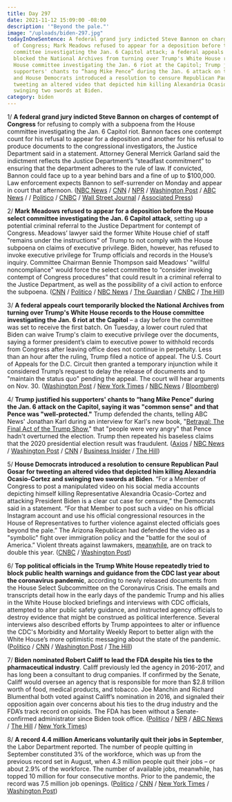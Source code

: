 ```yaml
---
title: Day 297
date: 2021-11-12 15:09:00 -08:00
description: '"Beyond the pale."'
image: "/uploads/biden-297.jpg"
todayInOneSentence: A federal grand jury indicted Steve Bannon on charges of contempt
  of Congress; Mark Meadows refused to appear for a deposition before the House select
  committee investigating the Jan. 6 Capitol attack; a federal appeals court temporarily
  blocked the National Archives from turning over Trump's White House records to the
  House committee investigating the Jan. 6 riot at the Capitol; Trump justified his
  supporters' chants to “hang Mike Pence” during the Jan. 6 attack on the Capitol;
  and House Democrats introduced a resolution to censure Republican Paul Gosar for
  tweeting an altered video that depicted him killing Alexandria Ocasio-Cortez and
  swinging two swords at Biden.
category: biden
---
```


1/ **A federal grand jury indicted Steve Bannon on charges of contempt of Congress** for refusing to comply with a subpoena from the House committee investigating the Jan. 6 Capitol riot. Bannon faces one contempt count for his refusal to appear for a deposition and another for his refusal to produce documents to the congressional investigators, the Justice Department said in a statement. Attorney General Merrick Garland said the indictment reflects the Justice Department’s “steadfast commitment” to ensuring that the department adheres to the rule of law. If convicted, Bannon could face up to a year behind bars and a fine of up to $100,000. Law enforcement expects Bannon to self-surrender on Monday and appear in court that afternoon. ([NBC News](https://www.nbcnews.com/politics/justice-department/former-trump-adviser-steve-bannon-indicted-federal-grand-jury-contempt-n1283834) / [CNN](https://www.cnn.com/2021/11/12/politics/steve-bannon-indicted/index.html) / [NPR](https://www.npr.org/2021/11/12/1054309797/steve-bannon-contempt-congress-justice-department) / [Washington Post](https://www.washingtonpost.com/national-security/steve-bannon-indicted/2021/11/12/eebd4726-43fa-11ec-a3aa-0255edc02eb7_story.html?itid=hp-top-table-main) / [ABC News](https://abcnews.go.com/Politics/justice-department-charges-steve-bannon-criminal-contempt-congress/story?id=81138335) / / [Politico](https://www.politico.com/news/2021/11/12/steve-bannon-indicted-for-defying-jan-6-committee-investigation-521177) / [CNBC](https://www.cnbc.com/2021/11/12/trump-ally-steve-bannon-indicted-for-dodging-jan-6-probe-subpoena.html) / [Wall Street Journal](https://www.wsj.com/articles/prosecutors-charge-trump-adviser-steve-bannon-for-defying-jan-6-panel-subpoena-11636751171?mod=hp_lead_pos4) / [Associated Press](https://apnews.com/article/steve-bannon-donald-trump-congress-mark-meadows-subpoenas-70fcf59323df874b4a0def1f4c1222cc))

2/ **Mark Meadows refused to appear for a deposition before the House select committee investigating the Jan. 6 Capitol attack**, setting up a potential criminal referral to the Justice Department for contempt of Congress. Meadows’ lawyer said the former White House chief of staff "remains under the instructions" of Trump to not comply with the House subpoena on claims of executive privilege. Biden, however, has refused to invoke executive privilege for Trump officials and records in the House’s inquiry. Committee Chairman Bennie Thompson said Meadows' "willful noncompliance" would force the select committee to “consider invoking contempt of Congress procedures” that could result in a criminal referral to the Justice Department, as well as the possibility of a civil action to enforce the subpoena. ([CNN](https://www.cnn.com/2021/11/12/politics/mark-meadows-january-6-deposition/index.html) / [Politico](https://www.politico.com/news/2021/11/11/jan-6-committee-mark-meadows-testify-friday-520992) / [NBC News](https://www.nbcnews.com/politics/politics-news/former-trump-aide-mark-meadows-fails-appear-jan-6-committee-n1283815) / [The Guardian](https://www.theguardian.com/us-news/2021/nov/12/mark-meadows-trump-white-house-capitol-attack-committee) / [CNBC](https://www.cnbc.com/2021/11/12/trump-white-house-chief-of-staff-mark-meadows-ducks-jan-6-riot-panel-.html) / [The Hill](https://thehill.com/homenews/house/581284-meadows-defies-jan-6-committee-risking-contempt-charges))

3/ **A federal appeals court temporarily blocked the National Archives from turning over Trump's White House records to the House committee investigating the Jan. 6 riot at the Capitol** – a day before the committee was set to receive the first batch. On Tuesday, a lower court ruled that Biden can waive Trump's claim to executive privilege over the documents, saying a former president’s claim to executive power to withhold records from Congress after leaving office does not continue in perpetuity. Less than an hour after the ruling, Trump filed a notice of appeal. The U.S. Court of Appeals for the D.C. Circuit then granted a temporary injunction while it considered Trump’s request to delay the release of documents and to "maintain the status quo" pending the appeal. The court will hear arguments on Nov. 30. ([Washington Post](https://www.washingtonpost.com/local/legal-issues/appeals-court-temporarily-bars-release-of-trump-white-house-records-to-house-jan-6-committee/2021/11/11/0e71fd5e-423f-11ec-9ea7-3eb2406a2e24_story.html) / [New York Times](https://www.nytimes.com/2021/11/11/us/politics/trump-files-january-6.html) / [NBC News](https://www.nbcnews.com/politics/donald-trump/trump-asks-appeals-court-temporarily-block-release-jan-6-records-n1283732) / [Bloomberg](https://www.bloomberg.com/news/articles/2021-11-11/federal-appeals-court-blocks-release-of-trump-documents-for-now?sref=MIBMEEoj))

4/ **Trump justified his supporters' chants to “hang Mike Pence” during the Jan. 6 attack on the Capitol, saying it was "common sense" and that Pence was "well-protected."** Trump defended the chants, telling ABC News' Jonathan Karl during an interview for Karl's new book, "[Betrayal: The Final Act of the Trump Show](https://amzn.to/3kxve1o)," that "people were very angry" that Pence hadn't overturned the election. Trump then repeated his baseless claims that the 2020 presidential election result was fraudulent. ([Axios](https://www.axios.com/trump-hang-mike-pence-january-6-audio-4f147245-becf-4766-ac60-7acece6862be.html) / [NBC News](https://www.nbcnews.com/politics/donald-trump/trump-defends-jan-6-rioters-hang-mike-pence-chant-newly-n1283798) / [Washington Post](https://www.washingtonpost.com/politics/trump-hang-mike-pence/2021/11/12/64a17142-43b0-11ec-a88e-2aa4632af69b_story.html) / [CNN](https://www.cnn.com/2021/11/12/politics/trump-pence-threats-january-6/index.html) / [Business Insider](https://www.businessinsider.com/trump-justified-hang-mike-pence-calls-says-common-sense-audio-2021-11) / [The Hill](https://thehill.com/homenews/media/581252-trump-dismisses-rioters-calls-to-hang-pence-how-can-you-pass-on-a-fraudulent))

5/ **House Democrats introduced a resolution to censure Republican Paul Gosar for tweeting an altered video that depicted him killing Alexandria Ocasio-Cortez and swinging two swords at Biden**. “For a Member of Congress to post a manipulated video on his social media accounts depicting himself killing Representative Alexandria Ocasio-Cortez and attacking President Biden is a clear cut case for censure,” the Democrats said in a statement. “For that Member to post such a video on his official Instagram account and use his official congressional resources in the House of Representatives to further violence against elected officials goes beyond the pale.” The Arizona Republican had defended the video as a "symbolic" fight over immigration policy and the "battle for the soul of America.” Violent threats against lawmakers, [meanwhile](https://www.nytimes.com/2021/11/12/us/politics/republican-violent-rhetoric.html), are on track to double this year. ([CNBC](https://www.cnbc.com/2021/11/12/house-democrats-move-to-censure-gop-rep-paul-gosar-over-violent-video-.html) / [Washington Post](https://www.washingtonpost.com/politics/house-democrats-introduce-resolution-to-censure-rep-gosar-over-animated-video-that-depicted-him-killing-rep-ocasio-cortez/2021/11/11/4e00ffa8-4300-11ec-9ea7-3eb2406a2e24_story.html))

6/ **Top political officials in the Trump White House repeatedly tried to block public health warnings and guidance from the CDC last year about the coronavirus pandemic**, according to newly released documents from the House Select Subcommittee on the Coronavirus Crisis. The emails and transcripts detail how in the early days of the pandemic Trump and his allies in the White House blocked briefings and interviews with CDC officials, attempted to alter public safety guidance, and instructed agency officials to destroy evidence that might be construed as political interference. Several interviews also described efforts by Trump appointees to alter or influence the CDC's Morbidity and Mortality Weekly Report to better align with the White House’s more optimistic messaging about the state of the pandemic. ([Politico](https://www.politico.com/news/2021/11/12/trump-cdc-covid-521128) / [CNN](https://www.cnn.com/2021/11/12/politics/house-committee-cdc-covid-trump-administration-response/index.html) / [Washington Post](https://www.washingtonpost.com/health/2021/11/12/messonnier-birx-coronavirus-response-interference/) / [The Hill](https://thehill.com/policy/healthcare/581322-documents-reveal-new-details-of-trump-political-interference-in-covid))

7/ **Biden nominated Robert Califf to lead the FDA despite his ties to the pharmaceutical industry**. Califf previously led the agency in 2016-2017, and has long been a consultant to drug companies. If confirmed by the Senate, Califf would oversee an agency that is responsible for more than $2.8 trillion worth of food, medical products, and tobacco. Joe Manchin and Richard Blumenthal both voted against Califf’s nomination in 2016, and signaled their opposition again over concerns about his ties to the drug industry and the FDA’s track record on opioids. The FDA has been without a Senate-confirmed administrator since Biden took office. ([Politico](https://www.politico.com/news/2021/11/12/biden-poised-to-nominate-califf-as-fda-chief-521060) / [NPR](https://www.npr.org/2021/11/12/1055143924/biden-nominates-former-commissioner-robert-califf-to-again-lead-fda) / [ABC News](https://abcnews.go.com/Politics/biden-nominate-dr-robert-califf-fda-commissioner/story?id=81131614) / [The Hill](https://thehill.com/homenews/senate/581293-manchin-opposes-expected-biden-fda-nominee) / [New York Times](https://www.nytimes.com/2021/11/12/us/politics/robert-califf-fda.html))

8/ **A record 4.4 million Americans voluntarily quit their jobs in September**, the Labor Department reported. The number of people quitting in September constituted 3% of the workforce, which was up from the previous record set in August, when 4.3 million people quit their jobs – or about 2.9% of the workforce. The number of available jobs, meanwhile, has topped 10 million for four consecutive months. Prior to the pandemic, the record was 7.5 million job openings. ([Politico](https://www.politico.com/news/2021/11/12/for-2nd-straight-month-americans-quit-jobs-at-a-record-pace-521116) / [CNN](https://www.cnn.com/2021/11/12/economy/job-openings-quits-september/index.html) / [New York Times](https://www.nytimes.com/live/2021/11/12/business/news-business-stock-market) / [Washington Post](https://www.washingtonpost.com/business/2021/11/12/job-quit-september-openings/))